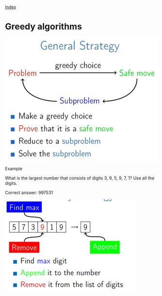 [Index](https://github.com/KiraDiShira/AlgorithmsAndDataStructures/blob/master/README.md#table-of-contents)

# Greedy algorithms

<img src="https://github.com/KiraDiShira/AlgorithmsAndDataStructures/blob/master/RepoFiles/Greedy/Images/Greedy_1.PNG" />

Example

What is the largest number that consists of digits 3, 9, 5, 9, 7, 1? Use all the digits.

Correct answer: 997531

<img src="https://github.com/KiraDiShira/AlgorithmsAndDataStructures/blob/master/RepoFiles/Greedy/Images/Greedy_2.PNG" />

